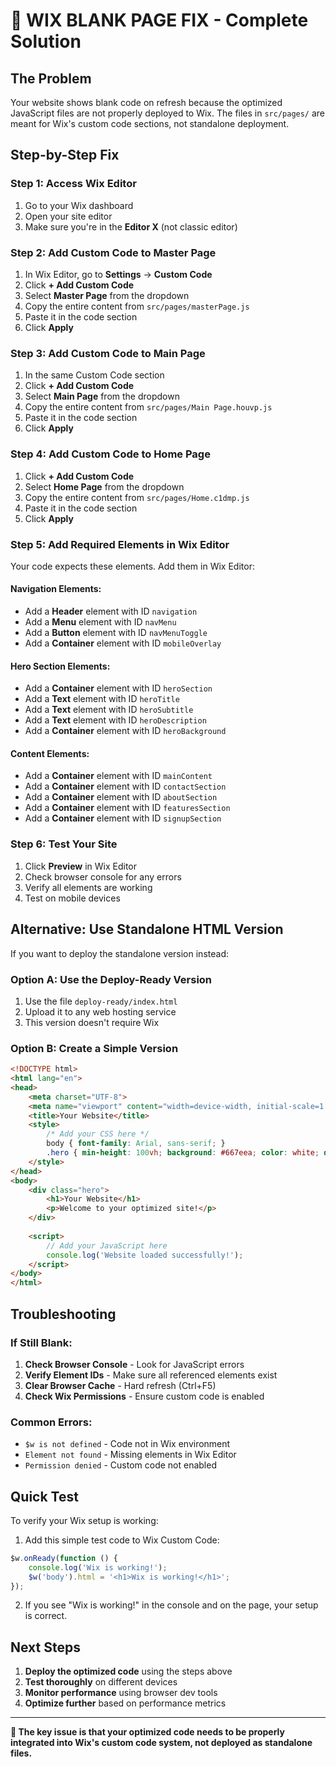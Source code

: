 # 🚨 WIX BLANK PAGE FIX - Complete Solution

## **The Problem**
Your website shows blank code on refresh because the optimized JavaScript files are not properly deployed to Wix. The files in `src/pages/` are meant for Wix's custom code sections, not standalone deployment.

## **Step-by-Step Fix**

### **Step 1: Access Wix Editor**
1. Go to your Wix dashboard
2. Open your site editor
3. Make sure you're in the **Editor X** (not classic editor)

### **Step 2: Add Custom Code to Master Page**
1. In Wix Editor, go to **Settings** → **Custom Code**
2. Click **+ Add Custom Code**
3. Select **Master Page** from the dropdown
4. Copy the entire content from `src/pages/masterPage.js`
5. Paste it in the code section
6. Click **Apply**

### **Step 3: Add Custom Code to Main Page**
1. In the same Custom Code section
2. Click **+ Add Custom Code**
3. Select **Main Page** from the dropdown
4. Copy the entire content from `src/pages/Main Page.houvp.js`
5. Paste it in the code section
6. Click **Apply**

### **Step 4: Add Custom Code to Home Page**
1. Click **+ Add Custom Code**
3. Select **Home Page** from the dropdown
4. Copy the entire content from `src/pages/Home.c1dmp.js`
5. Paste it in the code section
6. Click **Apply**

### **Step 5: Add Required Elements in Wix Editor**
Your code expects these elements. Add them in Wix Editor:

#### **Navigation Elements:**
- Add a **Header** element with ID `navigation`
- Add a **Menu** element with ID `navMenu`
- Add a **Button** element with ID `navMenuToggle`
- Add a **Container** element with ID `mobileOverlay`

#### **Hero Section Elements:**
- Add a **Container** element with ID `heroSection`
- Add a **Text** element with ID `heroTitle`
- Add a **Text** element with ID `heroSubtitle`
- Add a **Text** element with ID `heroDescription`
- Add a **Container** element with ID `heroBackground`

#### **Content Elements:**
- Add a **Container** element with ID `mainContent`
- Add a **Container** element with ID `contactSection`
- Add a **Container** element with ID `aboutSection`
- Add a **Container** element with ID `featuresSection`
- Add a **Container** element with ID `signupSection`

### **Step 6: Test Your Site**
1. Click **Preview** in Wix Editor
2. Check browser console for any errors
3. Verify all elements are working
4. Test on mobile devices

## **Alternative: Use Standalone HTML Version**

If you want to deploy the standalone version instead:

### **Option A: Use the Deploy-Ready Version**
1. Use the file `deploy-ready/index.html`
2. Upload it to any web hosting service
3. This version doesn't require Wix

### **Option B: Create a Simple Version**
```html
<!DOCTYPE html>
<html lang="en">
<head>
    <meta charset="UTF-8">
    <meta name="viewport" content="width=device-width, initial-scale=1.0">
    <title>Your Website</title>
    <style>
        /* Add your CSS here */
        body { font-family: Arial, sans-serif; }
        .hero { min-height: 100vh; background: #667eea; color: white; display: flex; align-items: center; justify-content: center; }
    </style>
</head>
<body>
    <div class="hero">
        <h1>Your Website</h1>
        <p>Welcome to your optimized site!</p>
    </div>
    
    <script>
        // Add your JavaScript here
        console.log('Website loaded successfully!');
    </script>
</body>
</html>
```

## **Troubleshooting**

### **If Still Blank:**
1. **Check Browser Console** - Look for JavaScript errors
2. **Verify Element IDs** - Make sure all referenced elements exist
3. **Clear Browser Cache** - Hard refresh (Ctrl+F5)
4. **Check Wix Permissions** - Ensure custom code is enabled

### **Common Errors:**
- `$w is not defined` - Code not in Wix environment
- `Element not found` - Missing elements in Wix Editor
- `Permission denied` - Custom code not enabled

## **Quick Test**

To verify your Wix setup is working:

1. Add this simple test code to Wix Custom Code:
```javascript
$w.onReady(function () {
    console.log('Wix is working!');
    $w('body').html = '<h1>Wix is working!</h1>';
});
```

2. If you see "Wix is working!" in the console and on the page, your setup is correct.

## **Next Steps**

1. **Deploy the optimized code** using the steps above
2. **Test thoroughly** on different devices
3. **Monitor performance** using browser dev tools
4. **Optimize further** based on performance metrics

---

**🎯 The key issue is that your optimized code needs to be properly integrated into Wix's custom code system, not deployed as standalone files.** 